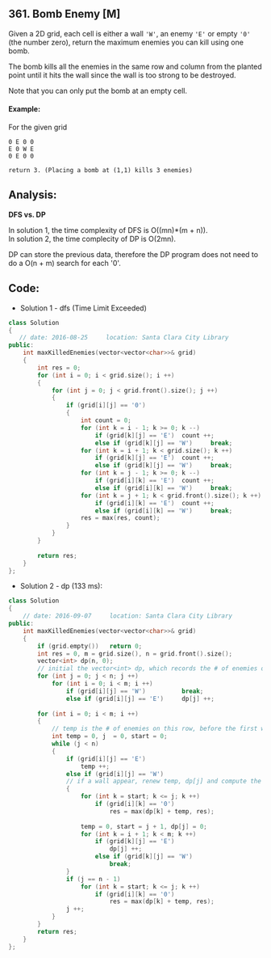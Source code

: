 ## 361. Bomb Enemy [M]
Given a 2D grid, each cell is either a wall `'W'`, an enemy `'E'` or empty `'0'` (the number zero), return the maximum enemies you can kill using one bomb.   
   
The bomb kills all the enemies in the same row and column from the planted point until it hits the wall since the wall is too strong to be destroyed.   

Note that you can only put the bomb at an empty cell.   

#### Example:
For the given grid
```
0 E 0 0
E 0 W E
0 E 0 0

return 3. (Placing a bomb at (1,1) kills 3 enemies)
```

## Analysis:
**DFS vs. DP**
 
 In solution 1, the time complexity of DFS is O((mn)*(m + n)).   
 In solution 2, the time complecity of DP is O(2mn).   
 
 DP can store the previous data, therefore the DP program does not need to do a O(n + m) search for each '0'.

## Code:
- Solution 1 - dfs (Time Limit Exceeded)
```c++
class Solution 
{
   // date: 2016-08-25     location: Santa Clara City Library
public:
    int maxKilledEnemies(vector<vector<char>>& grid) 
    {
        int res = 0;
        for (int i = 0; i < grid.size(); i ++)
        {
            for (int j = 0; j < grid.front().size(); j ++)
            {
                if (grid[i][j] == '0')
                {
                    int count = 0;                    
                    for (int k = i - 1; k >= 0; k --)
                        if (grid[k][j] == 'E')  count ++;
                        else if (grid[k][j] == 'W')     break;
                    for (int k = i + 1; k < grid.size(); k ++)
                        if (grid[k][j] == 'E')  count ++;
                        else if (grid[k][j] == 'W')     break;
                    for (int k = j - 1; k >= 0; k --)
                        if (grid[i][k] == 'E')  count ++;
                        else if (grid[i][k] == 'W')     break;
                    for (int k = j + 1; k < grid.front().size(); k ++)
                        if (grid[i][k] == 'E')  count ++;
                        else if (grid[i][k] == 'W')     break;
                    res = max(res, count);
                }
            }
        }
        
        return res;
    }
};
```

- Solution 2 - dp (133 ms):
```c++
class Solution 
{
    // date: 2016-09-07     location: Santa Clara City Library
public:
    int maxKilledEnemies(vector<vector<char>>& grid) 
    {
        if (grid.empty())   return 0;
        int res = 0, m = grid.size(), n = grid.front().size();
        vector<int> dp(n, 0);
        // initial the vector<int> dp, which records the # of enemies on this column.
        for (int j = 0; j < n; j ++)
            for (int i = 0; i < m; i ++)
                if (grid[i][j] == 'W')          break;
                else if (grid[i][j] == 'E')     dp[j] ++;
        
        for (int i = 0; i < m; i ++)
        {
            // temp is the # of enemies on this row, before the first wall.
            int temp = 0, j  = 0, start = 0;
            while (j < n)
            {
                if (grid[i][j] == 'E')
                    temp ++;
                else if (grid[i][j] == 'W') 
                // if a wall appear, renew temp, dp[j] and compute the res.
                {
                    for (int k = start; k <= j; k ++)
                        if (grid[i][k] == '0')
                            res = max(dp[k] + temp, res);
                            
                    temp = 0, start = j + 1, dp[j] = 0;
                    for (int k = i + 1; k < m; k ++)
                        if (grid[k][j] == 'E')
                            dp[j] ++;
                        else if (grid[k][j] == 'W')
                            break;
                }
                if (j == n - 1)
                    for (int k = start; k <= j; k ++)
                        if (grid[i][k] == '0')
                            res = max(dp[k] + temp, res);
                j ++;
            }
        }
        return res;    
    }
};
```
